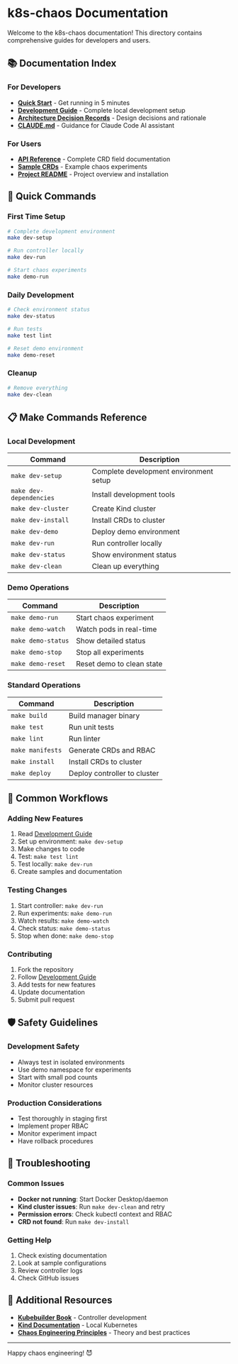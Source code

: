 # k8s-chaos Documentation

Welcome to the k8s-chaos documentation! This directory contains comprehensive guides for developers and users.

## 📚 Documentation Index

### For Developers
- **[Quick Start](QUICKSTART.md)** - Get running in 5 minutes
- **[Development Guide](DEVELOPMENT.md)** - Complete local development setup
- **[Architecture Decision Records](adr/README.md)** - Design decisions and rationale
- **[CLAUDE.md](../CLAUDE.md)** - Guidance for Claude Code AI assistant

### For Users
- **[API Reference](API.md)** - Complete CRD field documentation
- **[Sample CRDs](../config/samples/README.md)** - Example chaos experiments
- **[Project README](../Readme.md)** - Project overview and installation

## 🚀 Quick Commands

### First Time Setup
```bash
# Complete development environment
make dev-setup

# Run controller locally
make dev-run

# Start chaos experiments
make demo-run
```

### Daily Development
```bash
# Check environment status
make dev-status

# Run tests
make test lint

# Reset demo environment
make demo-reset
```

### Cleanup
```bash
# Remove everything
make dev-clean
```

## 📋 Make Commands Reference

### Local Development
| Command | Description |
|---------|-------------|
| `make dev-setup` | Complete development environment setup |
| `make dev-dependencies` | Install development tools |
| `make dev-cluster` | Create Kind cluster |
| `make dev-install` | Install CRDs to cluster |
| `make dev-demo` | Deploy demo environment |
| `make dev-run` | Run controller locally |
| `make dev-status` | Show environment status |
| `make dev-clean` | Clean up everything |

### Demo Operations
| Command | Description |
|---------|-------------|
| `make demo-run` | Start chaos experiment |
| `make demo-watch` | Watch pods in real-time |
| `make demo-status` | Show detailed status |
| `make demo-stop` | Stop all experiments |
| `make demo-reset` | Reset demo to clean state |

### Standard Operations
| Command | Description |
|---------|-------------|
| `make build` | Build manager binary |
| `make test` | Run unit tests |
| `make lint` | Run linter |
| `make manifests` | Generate CRDs and RBAC |
| `make install` | Install CRDs to cluster |
| `make deploy` | Deploy controller to cluster |

## 🎯 Common Workflows

### Adding New Features
1. Read [Development Guide](DEVELOPMENT.md)
2. Set up environment: `make dev-setup`
3. Make changes to code
4. Test: `make test lint`
5. Test locally: `make dev-run`
6. Create samples and documentation

### Testing Changes
1. Start controller: `make dev-run`
2. Run experiments: `make demo-run`
3. Watch results: `make demo-watch`
4. Check status: `make demo-status`
5. Stop when done: `make demo-stop`

### Contributing
1. Fork the repository
2. Follow [Development Guide](DEVELOPMENT.md)
3. Add tests for new features
4. Update documentation
5. Submit pull request

## 🛡️ Safety Guidelines

### Development Safety
- Always test in isolated environments
- Use demo namespace for experiments
- Start with small pod counts
- Monitor cluster resources

### Production Considerations
- Test thoroughly in staging first
- Implement proper RBAC
- Monitor experiment impact
- Have rollback procedures

## 🔧 Troubleshooting

### Common Issues
- **Docker not running**: Start Docker Desktop/daemon
- **Kind cluster issues**: Run `make dev-clean` and retry
- **Permission errors**: Check kubectl context and RBAC
- **CRD not found**: Run `make dev-install`

### Getting Help
1. Check existing documentation
2. Look at sample configurations
3. Review controller logs
4. Check GitHub issues

## 📖 Additional Resources

- **[Kubebuilder Book](https://book.kubebuilder.io/)** - Controller development
- **[Kind Documentation](https://kind.sigs.k8s.io/)** - Local Kubernetes
- **[Chaos Engineering Principles](https://principlesofchaos.org/)** - Theory and best practices

---

Happy chaos engineering! 😈